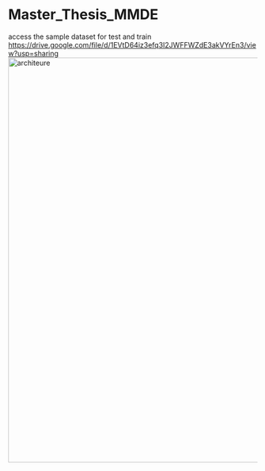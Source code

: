 # Master_Thesis_MMDE

access the sample dataset for test and train https://drive.google.com/file/d/1EVtD64iz3efq3I2JWFFWZdE3akVYrEn3/view?usp=sharing
<img width="817" alt="architeure" src="https://github.com/user-attachments/assets/6f2aaf17-4fb4-409f-9de7-32bbfded6679">
